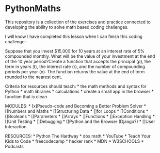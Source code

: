 # PythonMaths
This repository is a collection of the exercises and practice connected to developing the ability to solve math based coding challenges.

 I will know I have completed this lesson when I can finish this coding challenge:
 
 Suppose that you invest $15,000 for 10 years at an interest rate of 5% compounded monthly. What will be the value of your investment at the end of the 10 year period?Create a function that accepts the principal (p), the term in years (t), the interest rate (r), and the number of compounding periods per year (n). The function returns the value at the end of term rounded to the nearest cent.   
 
 Criteria for resources should teach:
	* the math methods and syntax for Python
	*  math libraries
	* calculations 
	* create a small app in the browser
	* function that is clean

MODULES:
	* [x]Pseudo-code and Becoming a Better Problem Solver
	* []Numbers and Maths
	* []Structuring Data
	* []for Loops
	* []Conditions
	* []Booleans
	* []Parameters
	* []Arrays
	* []Functions
	* []Exception Handling
	* []Unit Testing
	* []Debugging
	* []Python and the Browser (Django?)
	* []User Interaction

RESOURCES:
	* Python The Hardway
	* dos.math
	* YouTube
	* Teach Your Kids to Code
	* freecodecamp
	* hacker rank
	* MDN
	* W3SCHOOLS
	* Podcasts


